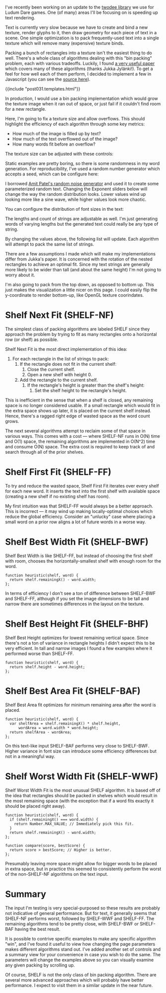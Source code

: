 I've recently been working on an update to the
[twodee library](https://github.com/pikkpoiss/twodee) we use for Ludum Dare
games.  One (of many) areas I'll be focusing on is speeding up text rendering.

Text is currently very slow because we have to create and bind a new texture,
render glyphs to it, then draw geometry for each piece of text in a scene.
One simple optimization is to pack frequently-used text into a single texture
which will remove many (expensive) texture binds.

Packing a bunch of rectangles into a texture isn't the easiest
thing to do well.  There's a whole class of algorithms dealing with this
"bin packing" problem, each with various tradeoffs. Luckily, I found
[a very useful paper
](http://clb.demon.fi/files/RectangleBinPack.pdf) which
covers many of these algorithms (thanks Jukka Jylänki!).
To get a feel for how well each of them perform, I decided to implement a few in
Javascript (you can see the
[source here](https://github.com/kurrik/roomanna/tree/master/blog.roomanna.com/src/site/posts/031-binpacking-shelf/src)).

<!--BREAK-->

{{include "post031.templates.html"}}

In production, I would use a bin packing implementation which would grow the
texture image when it ran out of space, or just fail if it couldn't find room
for a new rectangle.

Here, I'm going to fix a texture size and allow overflows.  This should
highlight the efficiency of each algorithm through some key metrics:

- How much of the image is filled up by text?
- How much of the text overflowed out of the image?
- How many words fit before an overflow?

The texture size can be adjusted with these controls:

<div data-template="tmplControlsImage"></div>

Static examples are pretty boring, so there is some randomness in my word
generation.  For reproducibility, I've used a random number generator which
accepts a seed, which can be configure here:

<div data-template="tmplControlsSeed"></div>

I borrowed [Amit Patel's random
noise generator](http://www.redblobgames.com/articles/noise/introduction.html)
and used it to create some parameterized random text.  Changing the Exponent
sliders below will change the way the random distribution looks.  Lower values
wind up looking more like a sine wave, while higher values look more chaotic.

You can configure the distribution of font sizes in the text:

<div data-template="tmplControlsSize"></div>

The lengths and count of strings are adjustable as well. I'm just generating
words of varying lengths but the generated text could really be any type
of string.

<div data-template="tmplControlsWord"></div>

By changing the values above, the following list will update.  Each algorithm
will attempt to pack the same list of strings.

<div data-template="tmplWordList"></div>

There are a few assumptions I made which will make my implementations differ
from Jukka's paper.  It is concerned with the rotation of the nested
rectangles to achieve an optimal fit. Since my text strings are generally
more likely to be wider than tall (and about the same height) I'm not going to
worry about it.

I'm also going to pack from the top down, as opposed to bottom up.  This just
makes the visualization a little nicer on this page. I could easily flip the
y-coordinate to render bottom-up, like OpenGL texture coorindates.

# Shelf Next Fit (SHELF-NF)

The simplest class of packing algorithms are labeled SHELF since they
approach the problem by trying to fit as many rectangles onto a horizontal
row (or shelf) as possible.

Shelf Next Fit is the most direct implementation of this idea:

1. For each rectangle in the list of strings to pack:
   1. If the rectangle does not fit in the current shelf:
      1. Close the current shelf.
      2. Open a new shelf with height 0.
   2. Add the rectangle to the current shelf.
      1. If the rectangle's height is greater than the shelf's height:
         1. Set the shelf height to the rectangle's height.

This is inefficient in the sense that when a shelf is closed, any remaining
space is no longer considered usable.  If a small rectangle which would fit
in the extra space shows up later, it is placed on the current shelf instead.
Hence, there's a ragged right edge of wasted
space as the word count grows.

<div id="demo-shelfnf"></div>
<div data-template="tmplControlsCount"></div>

The next several algorithms attempt to reclaim some of that space in various
ways.  This comes with a cost &mdash; where SHELF-NF runs in O(N) time
and O(1) space, the remaining algorithms are implemented in O(N^2) time
and consume O(N) space. The extra cost is required to keep track of and
search through all of the prior shelves.

# Shelf First Fit (SHELF-FF)

To try and reduce the wasted space, Shelf First Fit
iterates over every shelf for each new word. It inserts the text
into the first shelf with available space (creating a new shelf if no
existing shelf has room).

<div id="demo-shelfff"></div>
<div data-template="tmplControlsCount"></div>

My first intuition was that SHELF-FF would always be a better approach.  This
is incorrect &mdash; it
may wind up making locally-optimal choices which reduce the global efficiency.
Consider an "unlucky" case where placing a small word on
a prior row aligns a lot of future words in a worse way.

# Shelf Best Width Fit (SHELF-BWF)

Shelf Best Width is like SHELF-FF, but instead of choosing the first
shelf with room, chooses the horizontally-smallest shelf with enough
room for the word.

    function heuristic(shelf, word) {
      return shelf.remainingX() - word.width;
    };

<div id="demo-shelfbwf"></div>
<div data-template="tmplControlsCount"></div>

In terms of efficiency I don't see a ton of difference between SHELF-BWF
and SHELF-FF, although if you set the image dimensions to be tall and narrow
there are sometimes differences in the layout on the texture.

# Shelf Best Height Fit (SHELF-BHF)

Shelf Best Height optimizes for lowest remaining vertical space.  Since there's
not a ton of variance in rectangle heights I didn't expect this to be
very efficient.  In tall and narrow images I found a few examples where it
performed worse than SHELF-FF.

    function heuristic(shelf, word) {
      return shelf.height - word.height;
    };

<div id="demo-shelfbhf"></div>
<div data-template="tmplControlsCount"></div>

# Shelf Best Area Fit (SHELF-BAF)

Shelf Best Area fit optimizes for minimum remaining area after the word is
placed.

    function heuristic(shelf, word) {
      var shelfArea = shelf.remainingX() * shelf.height,
          wordArea = word.width * word.height;
      return shelfArea - wordArea;
    };

<div id="demo-shelfbaf"></div>
<div data-template="tmplControlsCount"></div>

On this text-like input SHELF-BAF performs very close to SHELF-BWF.  Higher
variance in font size can introduce some efficiency
differences but not in a meaningful way.

# Shelf Worst Width Fit (SHELF-WWF)

Shelf Worst Width Fit is the most unusual SHELF algorithm.  It is based
off of the idea that rectangles should be packed in shelves which would
result in the most remaining space (with the exception that if a word fits
exactly it should be placed right away).

    function heuristic(shelf, word) {
      if (shelf.remainingX() === word.width) {
        return Number.MAX_VALUE; // Immediately pick this fit.
      }
      return shelf.remainingX() - word.width;
    };

    function compare(score, bestScore) {
      return score > bestScore; // Higher is better.
    };

<div id="demo-shelfwwf"></div>
<div data-template="tmplControlsCount"></div>

Presumably leaving more space might allow for bigger words to be placed
in extra space, but in practice this seemed to consistently perform
the worst of the non-SHELF-NF algorithms on the text input.

# Summary

The input I'm testing is very special-purposed so these results are probably
not indicative of general performance.  But for text, it generally
seems that SHELF-NF performs worst, followed
by SHELF-WWF and SHELF-FF.  The remaining algorithms tend to be pretty close,
with SHELF-BWF or SHELF-BAF having the best result.

It is possible to contrive specific examples to make any specific algorithm
"win", and I've found it useful to view how changing the page parameters
makes different algorithms stand out.  I've added another set of
controls and a summary view for your convenience in case you wish to do the
same. The parameters will change the examples above so you can visually
examine any given packing by scrolling up.

<div data-template="tmplControlsImage"></div>
<div data-template="tmplControlsSeed"></div>
<div data-template="tmplControlsSize"></div>
<div data-template="tmplControlsWord"></div>

<div id="Summary"></div>

Of course, SHELF is not the only class of bin packing algorithm.  There are
several more advanced approaches which will probably have better performance.
I expect to visit them in a similar update in the near future.
